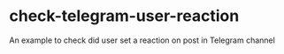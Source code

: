 # check-telegram-user-reaction
An example to check did user set a reaction on post in Telegram channel

